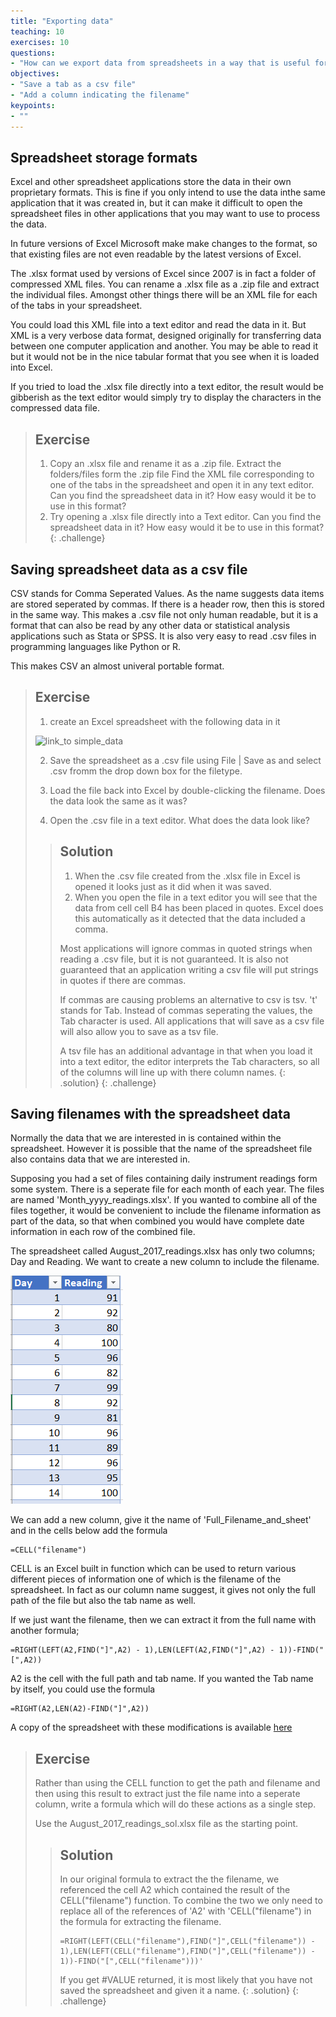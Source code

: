 ```yaml
---
title: "Exporting data"
teaching: 10
exercises: 10
questions:
- "How can we export data from spreadsheets in a way that is useful for downstream applications?"
objectives:
- "Save a tab as a csv file"
- "Add a column indicating the filename"
keypoints:
- ""
---
```


## Spreadsheet storage formats

Excel and other spreadsheet applications store the data in their own proprietary formats. 
This is fine if you only intend to use the data inthe same application that it was created in, but it
can make it difficult to open the spreadsheet files in other applications that you may want to use to 
process the data.

In future versions of Excel Microsoft make make changes to the format, so that existing files are not even readable by the latest versions of Excel.


The .xlsx format used by versions of Excel since 2007 is in fact a folder of compressed XML files. 
You can rename a .xlsx file as a .zip file and extract the individual files. 
Amongst other things there will be an XML file for each of the tabs in your spreadsheet.

You could load this XML file into a text editor and read the data in it. But XML is a very verbose data format, designed originally for 
transferring data between one computer application and another. You may be able to read it but it would not be in the nice tabular format
that you see when it is loaded into Excel.

If you tried to load the .xlsx file directly into a text editor, the result would be gibberish as the text editor 
would simply try to display the characters in the compressed data file.


> ## Exercise
> 
> 1. Copy an .xlsx file and rename it as a .zip file.
>    Extract the folders/files form the .zip file
>    Find the XML file corresponding to one of the tabs in the spreadsheet and open it in any text editor.
>    Can you find the spreadsheet data in it? How easy would it be to use in this format?
> 2. Try opening a .xlsx file directly into a Text editor. 
>    Can you find the spreadsheet data in it? How easy would it be to use in this format?
{: .challenge}

## Saving spreadsheet data as a csv file

CSV  stands for Comma Seperated Values. As the name suggests data items are stored seperated by commas. 
If there is a header row, then this is stored in the same way.
This makes a .csv file not only human readable, but it is a format that can also be read by any other data or 
statistical analysis applications such as Stata or SPSS.
It is also very easy to read .csv files in programming languages like Python or R.

This makes CSV an almost univeral portable format. 

> ## Exercise
> 1. create an Excel spreadsheet with the following data in it 
> 
> ![link_to simple_data](spreadsheet_simple_data_01.png)
> 
> 2. Save the spreadsheet as a .csv file using
>    File | Save as   and select .csv fromm  the drop down box for the filetype.
> 
> 3. Load the file back into Excel by double-clicking the filename. Does the data look the same as it was?
> 
> 4. Open the .csv file in a text editor. What does the data look like?
> 
> > ## Solution
> > 
> > 1. When the .csv file created from the .xlsx file in Excel is opened it looks just as it did when it was saved.
> > 2. When you open the file in a text editor you will see that the data from cell  cell B4 has been placed in quotes.
> >    Excel does this automatically as it detected that the data included a comma. 
> > 
> > Most applications will ignore commas in quoted strings when reading a .csv file, but it is not guaranteed. 
> > It is also not guaranteed that an application writing a csv file will put strings in quotes if there are commas.
> > 
> > If commas are causing problems an alternative to csv is tsv. 't' stands for Tab. Instead of commas seperating the values, the Tab character is used.
> > All applications that will save as a csv file will also allow you to save as a tsv file.
> > 
> > A tsv file has an additional advantage in that when you load it into a text editor, the editor interprets the Tab characters, so all of the columns will
> > line up with there column names.
> {: .solution}
{: .challenge}


## Saving filenames with the spreadsheet data

Normally the data that we are interested in is contained within the spreadsheet. However it is possible that the name 
of the spreadsheet file also contains data that we are interested in.

Supposing you had a set of files containing daily instrument readings form some system. 
There is a seperate file for each month of each year. The files are named 'Month_yyyy_readings.xlsx'. 
If you wanted to combine all of the files together, it would be convenient to include the filename information as part of the data,
so that when combined you would have complete date information in each row of the combined file.

The spreadsheet called August_2017_readings.xlsx has only two columns; Day and Reading. We want to create a new column to include the filename.

![August_2017_readings](../fig/Spreadsheets_dates_04.png)


We can add a new column, give it the name of 'Full_Filename_and_sheet' and in the cells below add the formula 

~~~
=CELL("filename")
~~~

CELL is an Excel built in function which can be used to return various different pieces of information one of which is the filename
of the spreadsheet. In fact as our column name suggest, it gives not only the full path of the file but also the tab name as well.

If we just want the filename, then we can extract it from the full name with another formula; 

~~~
=RIGHT(LEFT(A2,FIND("]",A2) - 1),LEN(LEFT(A2,FIND("]",A2) - 1))-FIND("[",A2))
~~~

A2 is the cell with the full path and tab name. If you wanted the Tab name by itself, you could use the formula 

~~~
=RIGHT(A2,LEN(A2)-FIND("]",A2))
~~~

A copy of the spreadsheet with these modifications is available [here](../data/August_2017_readings_sol.xlsx)

> ## Exercise
> 
> Rather than using the CELL function to get the path and filename and then using this result to extract just the file name into a seperate column, write a formula which will do these actions as a single step.
> 
> Use the August_2017_readings_sol.xlsx file as the starting point.
> 
> > ## Solution
> > 
> > In our original formula to extract the the filename, we referenced the cell A2 which contained the result of the CELL("filename") function. To combine the two we only need to replace all of the references of 'A2' with 'CELL("filename") in the formula for extracting the filename.
> > 
> > ~~~
> > =RIGHT(LEFT(CELL("filename"),FIND("]",CELL("filename")) - 1),LEN(LEFT(CELL("filename"),FIND("]",CELL("filename")) - 1))-FIND("[",CELL("filename")))'
> > ~~~
> >
> > If you get #VALUE returned, it is most likely that you have not saved the spreadsheet and given it a name.
> {: .solution}
{: .challenge}

